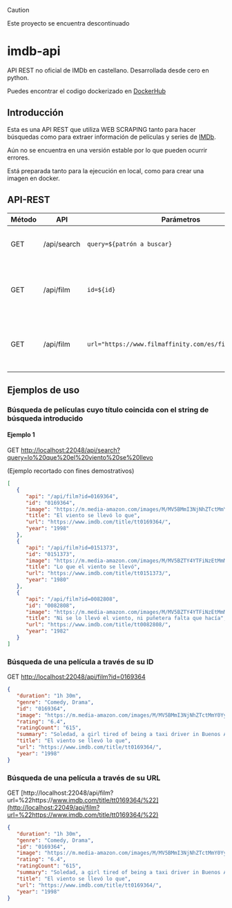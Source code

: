 > [!CAUTION]
> Este proyecto se encuentra descontinuado

# imdb-api
API REST no oficial de IMDb en castellano. Desarrollada desde cero en python.

Puedes encontrar el codigo dockerizado en [DockerHub](https://hub.docker.com/r/dgongut/imdb-api)

## Introducción

Esta es una API REST que utiliza WEB SCRAPING tanto para hacer búsquedas como para extraer información de películas y
series de [IMDb](https://www.imdb.com/).

Aún no se encuentra en una versión estable por lo que pueden ocurrir errores.

Está preparada tanto para la ejecución en local, como para crear una imagen en docker.

## API-REST

| Método | API         | Parámetros                                                                   | Descripción                                               |
| ------ | ----------- | ---------------------------------------------------------------------------- | --------------------------------------------------------- |
| GET    | /api/search | `query=${patrón a buscar}` | Busca películas y series por título |
| GET    | /api/film   | `id=${id}`                                             | Obtiene datos de una película o serie mediante un ID      |
| GET    | /api/film   | `url="https://www.filmaffinity.com/es/film819745.html"` | Obtiene datos de una película o serie mediante una URL    |

## Ejemplos de uso

### Búsqueda de películas cuyo título coincida con el string de búsqueda introducido

#### Ejemplo 1

GET
[http://localhost:22048/api/search?query=lo%20que%20el%20viento%20se%20llevo](http://localhost:22048/api/search?query=lo%20que%20el%20viento%20se%20llevo)

(Ejemplo recortado con fines demostrativos)

```json
[
   {
      "api": "/api/film?id=0169364",
      "id": "0169364",
      "image": "https://m.media-amazon.com/images/M/MV5BMmI3NjNhZTctMmY0Yy00OGI3LTk4MjQtYjRjMTRjZGRkMTMxXkEyXkFqcGdeQXVyNjgxMTU1ODU@._V1_QL75_UY74_CR2,0,50,74_.jpg",
      "title": "El viento se llevó lo que",
      "url": "https://www.imdb.com/title/tt0169364/",
      "year": "1998"
   },
   {
      "api": "/api/film?id=0151373",
      "id": "0151373",
      "image": "https://m.media-amazon.com/images/M/MV5BZTY4YTFiNzEtMmMyMy00MWFlLWE3YjEtZDUyODMzMTM3YzFmXkEyXkFqcGdeQXVyMjU1NjY2Mw@@._V1_QL75_UY74_CR1,0,50,74_.jpg",
      "title": "Lo que el viento se llevó",
      "url": "https://www.imdb.com/title/tt0151373/",
      "year": "1980"
   },
   {
      "api": "/api/film?id=0082808",
      "id": "0082808",
      "image": "https://m.media-amazon.com/images/M/MV5BZTY4YTFiNzEtMmMyMy00MWFlLWE3YjEtZDUyODMzMTM3YzFmXkEyXkFqcGdeQXVyMjU1NjY2Mw@@._V1_QL75_UY74_CR1,0,50,74_.jpg",
      "title": "Ni se lo llevó el viento, ni puñetera falta que hacía",
      "url": "https://www.imdb.com/title/tt0082808/",
      "year": "1982"
   }
]
```

### Búsqueda de una película a través de su ID

GET [http://localhost:22048/api/film?id=0169364](http://localhost:22049/api/film?id=0169364)

```json
{
   "duration": "1h 30m",
   "genre": "Comedy, Drama",
   "id": "0169364",
   "image": "https://m.media-amazon.com/images/M/MV5BMmI3NjNhZTctMmY0Yy00OGI3LTk4MjQtYjRjMTRjZGRkMTMxXkEyXkFqcGdeQXVyNjgxMTU1ODU@._V1_FMjpg_UX1000_.jpg",
   "rating": "6.4",
   "ratingCount": "615",
   "summary": "Soledad, a girl tired of being a taxi driver in Buenos Aires, travels with her car to Patagonia. She stops in a village whose inhabitants live in isolation and their only contact with the outside world is a cinema where old films are projected.",
   "title": "El viento se llevó lo que",
   "url": "https://www.imdb.com/title/tt0169364/",
   "year": "1998"
}
```

### Búsqueda de una película a través de su URL

GET [http://localhost:22048/api/film?url=%22https://www.imdb.com/title/tt0169364/%22](http://localhost:22049/api/film?url=%22https://www.imdb.com/title/tt0169364/%22)

```json
{
   "duration": "1h 30m",
   "genre": "Comedy, Drama",
   "id": "0169364",
   "image": "https://m.media-amazon.com/images/M/MV5BMmI3NjNhZTctMmY0Yy00OGI3LTk4MjQtYjRjMTRjZGRkMTMxXkEyXkFqcGdeQXVyNjgxMTU1ODU@._V1_FMjpg_UX1000_.jpg",
   "rating": "6.4",
   "ratingCount": "615",
   "summary": "Soledad, a girl tired of being a taxi driver in Buenos Aires, travels with her car to Patagonia. She stops in a village whose inhabitants live in isolation and their only contact with the outside world is a cinema where old films are projected.",
   "title": "El viento se llevó lo que",
   "url": "https://www.imdb.com/title/tt0169364/",
   "year": "1998"
}
```
